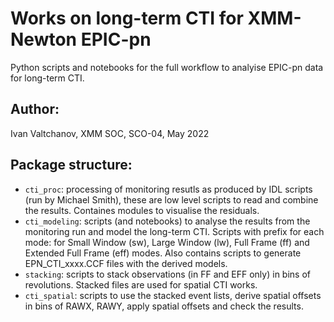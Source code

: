 # Works on long-term CTI for XMM-Newton EPIC-pn

Python scripts and notebooks for the full workflow to analyise EPIC-pn data for long-term CTI. 

## Author:

Ivan Valtchanov, XMM SOC, SCO-04, May 2022

##  Package structure:

* `cti_proc`: processing of monitoring resutls as produced by IDL scripts (run by Michael Smith), these are low level scripts to read and combine the results. Containes modules to visualise the residuals.
* `cti_modeling`: scripts (and notebooks) to analyse the results from the monitoring run and model the long-term CTI. Scripts with prefix for each mode: for Small Window (sw), Large Window (lw), Full Frame (ff) and Extended Full Frame (eff) modes. Also contains scripts to generate EPN_CTI_xxxx.CCF files with the derived models.
* `stacking`: scripts to stack observations (in FF and EFF only) in bins of revolutions. Stacked files are used for spatial CTI works.
* `cti_spatial`: scripts to use the stacked event lists, derive spatial offsets in bins of RAWX, RAWY, apply spatial offsets and check the results.
  
